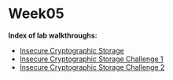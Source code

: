 # Week05
**Index of lab walkthroughs:**

* [Insecure Cryptographic Storage]
* [Insecure Cryptographic Storage Challenge 1]
* [Insecure Cryptographic Storage Challenge 2]

[Insecure Cryptographic Storage]: https://github.com/colton-gabertan/SecurityShepherdLabs/blob/Insecure-Cryptographic-Storage/README.md
[Insecure Cryptographic Storage Challenge 1]: https://github.com/colton-gabertan/SecurityShepherdLabs/blob/Insecure-Cryptographic-Storage-1/README.md
[Insecure Cryptographic Storage Challenge 2]: https://github.com/colton-gabertan/SecurityShepherdLabs/blob/Insecure-Cryptographic-Storage-2/README.md

